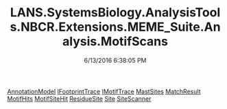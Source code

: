 ﻿---
title: LANS.SystemsBiology.AnalysisTools.NBCR.Extensions.MEME_Suite.Analysis.MotifScans
date: 6/13/2016 6:38:05 PM
---

[AnnotationModel](T-LANS.SystemsBiology.AnalysisTools.NBCR.Extensions.MEME_Suite.Analysis.MotifScans.AnnotationModel.html)
[IFootprintTrace](T-LANS.SystemsBiology.AnalysisTools.NBCR.Extensions.MEME_Suite.Analysis.MotifScans.IFootprintTrace.html)
[IMotifTrace](T-LANS.SystemsBiology.AnalysisTools.NBCR.Extensions.MEME_Suite.Analysis.MotifScans.IMotifTrace.html)
[MastSites](T-LANS.SystemsBiology.AnalysisTools.NBCR.Extensions.MEME_Suite.Analysis.MotifScans.MastSites.html)
[MatchResult](T-LANS.SystemsBiology.AnalysisTools.NBCR.Extensions.MEME_Suite.Analysis.MotifScans.MatchResult.html)
[MotifHits](T-LANS.SystemsBiology.AnalysisTools.NBCR.Extensions.MEME_Suite.Analysis.MotifScans.MotifHits.html)
[MotifSiteHit](T-LANS.SystemsBiology.AnalysisTools.NBCR.Extensions.MEME_Suite.Analysis.MotifScans.MotifSiteHit.html)
[ResidueSite](T-LANS.SystemsBiology.AnalysisTools.NBCR.Extensions.MEME_Suite.Analysis.MotifScans.ResidueSite.html)
[Site](T-LANS.SystemsBiology.AnalysisTools.NBCR.Extensions.MEME_Suite.Analysis.MotifScans.Site.html)
[SiteScanner](T-LANS.SystemsBiology.AnalysisTools.NBCR.Extensions.MEME_Suite.Analysis.MotifScans.SiteScanner.html)
